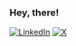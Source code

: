 ### Hey, there!

[![LinkedIn](https://img.shields.io/badge/LinkedIn-%230077B5.svg?logo=linkedin&logoColor=white)](https://linkedin.com/in/aditeya) [![X](https://img.shields.io/badge/X-black.svg?logo=X&logoColor=white)]([https://x.com/adi](https://x.com/aditeyaaaa)) 